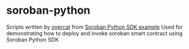 # soroban-python

Scripts written by [overcat](https://github.com/overcat) from [Soroban Python SDK example](https://github.com/StellarCN/py-stellar-base/tree/main/examples)
Used for demonstrating how to deploy and invoke soroban smart contract using Soroban Python SDK
